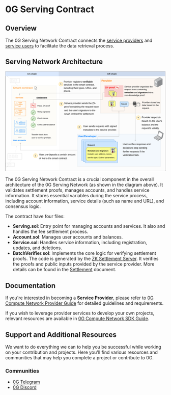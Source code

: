 # 0G Serving Contract

## Overview

The 0G Serving Network Contract connects the [service providers](https://github.com/0glabs/0g-serving-broker) and [service users](https://github.com/0glabs/0g-serving-user-broker) to facilitate the data retrieval process.

## Serving Network Architecture

![architecture](./doc/image/architecture.png)

The 0G Serving Network Contract is a crucial component in the overall architecture of the 0G Serving Network (as shown in the diagram above). It validates settlement proofs, manages accounts, and handles service information. It stores essential variables during the service process, including account information, service details (such as name and URL), and consensus logic.

The contract have four files:

- **Serving.sol**: Entry point for managing accounts and services. It also and handles the fee settlement process.
- **Account.sol**: Manages user accounts and balances.
- **Service.sol**: Handles service information, including registration, updates, and deletions.
- **BatchVerifier.sol**: Implements the core logic for verifying settlement proofs. The code is generated by the [ZK Settlement Server](https://github.com/0glabs/0g-zk-settlement-server). It verifies the proofs and public inputs provided by the service provider. More details can be found in the [Settlement](./doc/settlement.md) document.

## Documentation

If you're interested in becoming a **Service Provider**, please refer to [0G Compute Network Provider Guide](https://docs.0g.ai/developer-hub/building-on-0g/compute-network/inference-provider) for detailed guidelines and requirements.

If you wish to leverage provider services to develop your own projects, relevant resources are available in [0G Compute Network SDK Guide](https://docs.0g.ai/developer-hub/building-on-0g/compute-network/sdk).

## Support and Additional Resources

We want to do everything we can to help you be successful while working on your contribution and projects. Here you'll find various resources and communities that may help you complete a project or contribute to 0G.

### Communities

- [0G Telegram](https://t.me/web3_0glabs)
- [0G Discord](https://discord.com/invite/0glabs)
